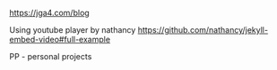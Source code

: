 https://jga4.com/blog


Using youtube player by nathancy
https://github.com/nathancy/jekyll-embed-video#full-example


PP - personal projects

